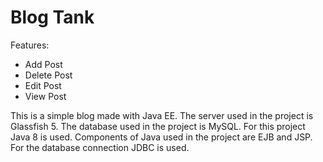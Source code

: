 # Blog Tank

Features:
- Add Post
- Delete Post
- Edit Post
- View Post

This is a simple blog made with Java EE. The server used in the project is Glassfish 5. The database used in the project is MySQL. For this project Java 8 is used. Components of Java used in the project are EJB and JSP. For the database connection JDBC is used.

